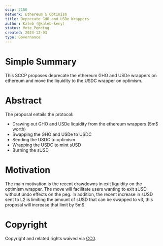 ```yaml
---
sccp: 2150
network: Ethereum & Optimism
title: Deprecate GHO and USDe Wrappers
author: Kaleb (@kaleb-keny)
status: Vote_Pending
created: 2024-12-03
type: Governance
---
```


# Simple Summary

This SCCP proposes deprecate the ethereum GHO and USDe wrappers on ethereum and move the liquidity to the USDC wrapper on optimism.

# Abstract

The proposal entails the protocol:
- Drawing out GHO and USDe liquidity from the ethereum wrappers (5m$ worth)
- Swapping the GHO and USDe to USDC
- Sending the USDC to optimism
- Wrapping the USDC to mint sUSD
- Burning the sUSD

# Motivation

The main motivation is the recent drawdowns in exit liquidity on the optimism wrapper. The move will facilitate users wanting to exit sUSD without undo effects on the peg.
In addition, the recent increase in sUSD sent to L2 is limiting the amount of sUSD that can be swapped to v3, this proposal will increase that limit by 5m$.


# Copyright
Copyright and related rights waived via [CC0](https://creativecommons.org/publicdomain/zero/1.0/).
